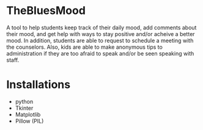 # TheBluesMood
A tool to help students keep track of their daily mood, add comments about their mood, and get help with ways to stay positive and/or acheive a better mood. In addition, students are able to request to schedule a meeting with the counselors. Also, kids are able to make anonymous tips to administration if they are too afraid to speak and/or be seen speaking with staff.
# Installations
- python
- Tkinter
- Matplotlib
- Pillow (PIL)

